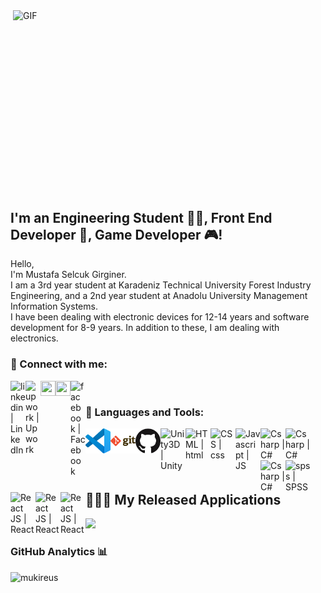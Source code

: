 <img align="right" alt="GIF" src="https://media4.giphy.com/media/h408T6Y5GfmXBKW62l/giphy.gif?cid=ecf05e47o5de7e1pd5woyvo7y70apuj8ddml1vfemmrfimqf&rid=giphy.gif&ct=g" width="500" height="320" />

## I'm an Engineering Student 👨‍🎓, Front End Developer 🚀, Game Developer 🎮!
Hello,<br> I'm Mustafa Selcuk Girginer. <br>
I am a 3rd year student at Karadeniz Technical University Forest Industry Engineering, and a 2nd year student at Anadolu University Management Information Systems.<br>
I have been dealing with electronic devices for 12-14 years and software development for 8-9 years. In addition to these, I am dealing with electronics.
<br />

### 📩 Connect with me:

<a target="_blank" href="https://www.linkedin.com/in/mustafa-sel%C3%A7uk-girginer-583703205/"><img align="left" alt="linkedin | LinkedIn" width="24px" src="https://raw.githubusercontent.com/peterthehan/peterthehan/master/assets/linkedin.svg" /></a>
<a target="_blank" href="https://www.upwork.com/freelancers/~01e2f15fbdcf835b52"><img align="left" alt="upwork | Upwork" width="24px" src="https://img.icons8.com/external-tal-revivo-shadow-tal-revivo/344/external-upwork-a-global-freelancing-platform-where-professionals-connect-and-collaborate-remotely-logo-shadow-tal-revivo.png" /> </a>
<a target="_blank" href="https://www.instagram.com/msgirginer/"><img align="left" height="24" width="24" src="https://cdn.jsdelivr.net/npm/simple-icons@v4/icons/instagram.svg" /></a>
<a target="_blank" href = "mailto:selcukgirginer@gmail.com"><img align="left" height="24" width="24" src="https://cdn.jsdelivr.net/npm/simple-icons@v4/icons/gmail.svg" /></a>
<a target="_blank" href = "https://www.facebook.com/cnfidntal/"><img align="left" alt="facebook | Facebook" width="24px" src="https://img.icons8.com/fluency/344/facebook-new.png"> </a>
<br />

### 🔧 Languages and Tools:

<a target="_blank" href="https://code.visualstudio.com/"><img align="left" alt="Visual Studio Code" width="40px" src="https://raw.githubusercontent.com/github/explore/80688e429a7d4ef2fca1e82350fe8e3517d3494d/topics/visual-studio-code/visual-studio-code.png" /></a>
<a target="_blank" href="https://git-scm.com/"><img align="left" alt="Git" width="40px" src="https://raw.githubusercontent.com/github/explore/80688e429a7d4ef2fca1e82350fe8e3517d3494d/topics/git/git.png" /></a>
<a target="_blank" href="https://github.com/selcukgirginer"><img align="left" alt="GitHub" width="40px" src="https://raw.githubusercontent.com/github/explore/78df643247d429f6cc873026c0622819ad797942/topics/github/github.png"></a>
  <a target="_blank" href="https://unity.com/"><img align="left" alt="Unity3D | Unity" width="40px" src="https://img.icons8.com/color/344/unity.png"></a>
    <a target="_blank" href="https://www.w3.org/html/"><img align="left" alt="HTML | html" width="40px" src="https://img.icons8.com/color/344/html-5--v1.png"></a>
      <a target="_blank" href="https://www.w3schools.com/css/"><img align="left" alt="CSS | css" width="40px" src="https://img.icons8.com/color/344/css3.png"></a>
      <a target="_blank" href="https://www.javascript.com/"><img align="left" alt="Javascript | JS" width="40px" src="https://img.icons8.com/fluency/344/javascript.png"></a>
      <a target="_blank" href="https://docs.microsoft.com/en-us/dotnet/csharp/"><img align="left" alt="Csharp | C#" width="40px" src="https://img.icons8.com/color/344/c-sharp-logo-2.png"></a>
      <a target="_blank" href="https://www.autodesk.com/products/autocad/overview"><img align="left" alt="Csharp | C#" width="40px" src="https://img.icons8.com/fluency/344/autocad.png"></a>
      <a target="_blank" href="https://www.adobe.com/products/photoshop.html"><img align="left" alt="Csharp | C#" width="40px" src="https://img.icons8.com/fluency/344/adobe-photoshop.png"></a>
      <a target="_blank" href="https://www.ibm.com/products/spss-statistics"><img align="left" alt="spss | SPSS" width="40px" src="https://img.icons8.com/ios-filled/50/000000/spss.png"></a>
      <a target="_blank" href="https://reactjs.org/"><img align="left" alt="React JS | React" width="40px" src="https://img.icons8.com/office/344/react.png"></a>
      <a target="_blank" href="https://firebase.google.com/"><img align="left" alt="React JS | React" width="40px" src="https://img.icons8.com/color/344/firebase.png"></a>
      <a target="_blank" href="https://www.mysql.com/"><img align="left" alt="React JS | React" width="40px" src="https://img.icons8.com/fluency/344/mysql-logo.png"></a>

<br />

## 👩‍💻📱 My Released Applications
<a target="_blank" href="https://play.google.com/store/apps/dev?id=5305993193262503258&gl=TR" /><img src="https://img.icons8.com/fluency/344/google-play.png" width="7%"></a>
<br />


### GitHub Analytics 📊

  <img height="180em" align="left" src="https://github-readme-stats.vercel.app/api/top-langs?username=selcukgirginer&show_icons=true&locale=en&layout=compact&langs_count=8&theme=radical" alt="mukireus"/>
</a>

<br />
<br />

